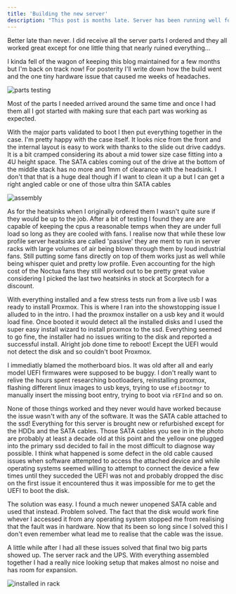 ```yaml
---
title: 'Building the new server'
description: "This post is months late. Server has been running well for months now"
---
```


Better late than never. I did receive all the server parts I ordered and they all worked great except for one little thing that nearly ruined everything...

<!-- excerpt -->

I kinda fell of the wagon of keeping this blog maintained for a few months but I'm back on track now! For posterity I'll write down how the build went and the one tiny hardware issue that caused me weeks of headaches.

![parts testing](/images/testing.jpg 'Testing all the parts for the first time')

Most of the parts I needed arrived around the same time and once I had them all I got started with making sure that each part was working as expected.


With the major parts validated to boot I then put everything together in the case. I'm pretty happy with the case itself. It looks nice from the front and the internal layout is easy to work with thanks to the slide out drive caddys. It is a bit cramped considering its about a mid tower size case fitting into a 4U height space. The SATA cables coming out of the drive at the bottom of the middle stack has no more and 1mm of clearance with the headsink. I don't that that is a huge deal though if I want to clean it up a but I can get a right angled cable or one of those ultra thin SATA cables

![assembly](/images/build.jpg 'putting everything in the case')

As for the heatsinks when I originally ordered them I wasn't quite sure if they would be up to the job. After a bit of testing I found they are are capable of keeping the cpus a reasonable temps when they are under full load so long as they are cooled with fans. I realise now that while these low profile server heatsinks are called 'passive' they are ment to run in server racks with large volumes of air being blown through them by loud industrial fans. Still putting some fans directly on top of them works just as well while being whisper quiet and pretty low profile. Even accounting for the high cost of the Noctua fans they still worked out to be pretty great value considering I picked the last two heatsinks in stock at Scorptech for a discount.

With everything installed and a few stress tests run from a live usb I was ready to install Proxmox. This is where I ran into the showstopping issue I alluded to in the intro. I had the proxmox installer on a usb key and it would load fine. Once booted it would detect all the installed disks and I used the super easy install wizard to install proxmox to the ssd. Everything seemed to go fine, the installer had no issues writing to the disk and reported a successful install. Alright job done time to reboot! Except the UEFI would not detect the disk and so couldn't boot Proxmox.

I immediatly blamed the motherboard bios. It was old after all and early model UEFI firmwares were supposed to be buggy. I don't really want to relive the hours spent researching bootloaders, reinstalling proxmox, flashing different linux images to usb keys, trying to use `efibootmgr` to manually insert the missing boot entry, trying to boot via `rEFInd` and so on.

None of those things worked and they never would have worked because the issue wasn't with any of the software. It was the SATA cable attached to the ssd! Everything for this server is brought new or refurbished except for the HDDs and the SATA cables. Those SATA cables you see in in the photo are probably at least a decade old at this point and the yellow one plugged into the primary ssd decided to fail in the most difficult to diagnose way possible. I think what happened is some defect in the old cable caused issues when software attempted to access the attached device and while operating systems seemed willing to attempt to connect the device a few times until they succeded the UEFI was not and probably dropped the disc on the first issue it encountered thus it was impossible for me to get the UEFI to boot the disk. 

The solution was easy. I found a much newer unopened SATA cable and used that instead. Problem solved. The fact that the disk would work fine whever I accessed it from any operating system stopped me from realising that the fault was in hardware. Now that its been so long since I solved this I don't even remember what lead me to realise that the cable was the issue.

A little while after I had all these issues solved that final two big parts showed up. The server rack and the UPS. With everything assembled together I had a really nice looking setup that makes almost no noise and has room for expansion.

![installed in rack](/images/final.jpg 'rack, server and UPS together at last')